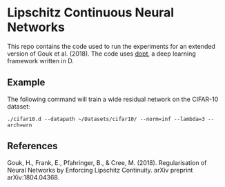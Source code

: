 Lipschitz Continuous Neural Networks
====================================

This repo contains the code used to run the experiments for an extended version of Gouk et al. (2018). The code uses [dopt](https://github.com/henrygouk/dopt/), a deep learning framework written in D.

Example
-------

The following command will train a wide residual network on the CIFAR-10 dataset:

```
./cifar10.d --datapath ~/Datasets/cifar10/ --norm=inf --lambda=3 --arch=wrn
```

References
----------

Gouk, H., Frank, E., Pfahringer, B., & Cree, M. (2018). Regularisation of Neural Networks by Enforcing Lipschitz Continuity. arXiv preprint arXiv:1804.04368.